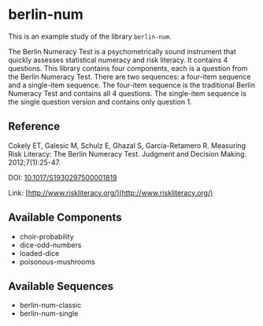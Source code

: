 
# berlin-num

This is an example study of the library `berlin-num`.

The Berlin Numeracy Test is a psychometrically sound instrument that quickly assesses statistical numeracy and risk literacy. It contains 4 questions. This library contains four components, each is a question from the Berlin Numeracy Test. There are two sequences: a four-item sequence and a single-item sequence. The four-item sequence is the traditional Berlin Numeracy Test and contains all 4 questions. The single-item sequence is the single question version and contains only question 1.

## Reference

Cokely ET, Galesic M, Schulz E, Ghazal S, Garcia-Retamero R. Measuring Risk Literacy: The Berlin Numeracy Test. Judgment and Decision Making. 2012;7(1):25-47.

DOI: [10.1017/S1930297500001819](https://dx.doi.org/10.1017/S1930297500001819)

Link: [http://www.riskliteracy.org/](http://www.riskliteracy.org/)

## Available Components

- choir-probability
- dice-odd-numbers
- loaded-dice
- poisonous-mushrooms

## Available Sequences

- berlin-num-classic
- berlin-num-single
